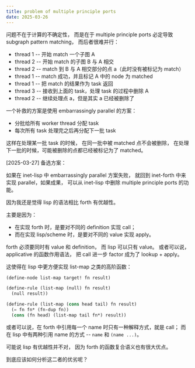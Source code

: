 ```yaml
---
title: problem of multiple principle ports
date: 2025-03-26
---
```


问题不在于计算的不确定性，
而是在于 multiple principle ports
必定导致 subgraph pattern matching，
而后者很难并行：

- thread 1 -- 开始 match 一个子图 A
- thread 2 -- 开始 match 的子图 B 与 A 相交
- thread 2 -- match 到 B 与 A 相交部分的点 a（此时没有被标记为 match）
- thread 1 -- match 成功，并且标记 A 中的 node 为 matched
- thread 1 -- 把 match 的结果作为 task 返回
- thread 3 -- 接收到上面的 task，处理 task 的过程中删除 A
- thread 2 -- 继续处理点 a，但是其实 a 已经被删除了

一个补救的方案是使用 embarrassingly parallel 的方案：

- 分批给所有 worker thread 分配 task
- 每次所有 task 处理完之后再分配下一批 task

这样在处理某一批 task 的时候，
在同一批中被 matched 点不会被删除，
在处理下一批的时候，可能被删除的点都已经被标记为了 matched。

[2025-03-27] 备选方案：

如果在 inet-lisp 中 embarrassingly parallel 方案失败，
就回到 inet-forth 中来实现 parallel，如果成果，
可以从 inet-lisp 中删除 multiple principle ports 的功能。

因为我还是觉得 lisp 的语法相比 forth 有优越性。

主要是因为：
- 在实现 forth 时，是要对不同的 definition 实现 call；
- 而在实现 lisp/scheme 时，是要对不同的 value 实现 apply。

forth 必须要同时有 value 和 definition，
而 lisp 可以只有 value。
或者可以说，applicative 的函数作用语法，
把 call 进一步 factor 成为了 lookup + apply。

这使得在 lisp 中更方便实现 list-map 之类的高阶函数：

```scheme
(define-node list-map target! fn result)

(define-rule (list-map (null) fn result)
  (null result))

(define-rule (list-map (cons head tail) fn result)
  (= fn fn* (fn-dup fn))
  (cons (fn head) (list-map tail fn*) result))
```

或者可以说，在 forth 中引用每一个 name 时只有一种解释方式，就是 call；
而在 lisp 中有两种引用 name 的方式 -- `name` 和 `(name ...)`。

可能说 lisp 有优越性并不对，
因为 forth 的函数复合语义也有很大优点。

到底应该如何分析这二者的优劣呢？

